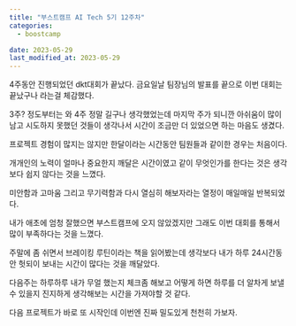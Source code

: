 ```yaml
---
title: "부스트캠프 AI Tech 5기 12주차"
categories:
  - boostcamp

date: 2023-05-29
last_modified_at: 2023-05-29
---
```


4주동안 진행되었던 dkt대회가 끝났다. 금요일날 팀장님의 발표를 끝으로 이번 대회는 끝났구나 라는걸 체감했다.

3주? 정도부터는 와 4주 정말 길구나 생각했었는데 마지막 주가 되니깐 아쉬움이 많이 남고 시도하지 못했던 것들이 생각나서 시간이 조금만 더 있었으면 하는 마음도 생겼다.

프로젝트 경험이 많지는 않지만 한달이라는 시간동안 팀원들과 같이한 경우는 처음이다. 

개개인의 노력이 얼마나 중요한지 깨달은 시간이였고 같이 무엇인가를 한다는 것은 생각보다 쉽지 않다는 것을 느꼈다.

미안함과 고마움 그리고 무기력함과 다시 열심히 해보자라는 열정이 매일매일 반복되었다. 

내가 애초에 엄청 잘했으면 부스트캠프에 오지 않았겠지만 그래도 이번 대회를 통해서 많이 부족하다는 것을 느꼈다.

주말에 좀 쉬면서 브레이킹 루틴이라는 책을 읽어봤는데 생각보다 내가 하루 24시간동안 헛되이 보내는 시간이 많다는 것을 깨달았다.

다음주는 하루하루 내가 무얼 했는지 체크좀 해보고 어떻게 하면 하루를 더 알차게 보낼 수 있을지 진지하게 생각해보는 시간을 가져야할 것 같다.

다음 프로젝트가 바로 또 시작인데 이번엔 진짜 밀도있게 천천히 가보자. 